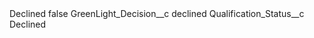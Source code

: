 <?xml version="1.0" encoding="UTF-8"?>
<CustomMetadata xmlns="http://soap.sforce.com/2006/04/metadata" xmlns:xsi="http://www.w3.org/2001/XMLSchema-instance" xmlns:xsd="http://www.w3.org/2001/XMLSchema">
    <label>Declined</label>
    <protected>false</protected>
    <values>
        <field>GreenLight_Decision__c</field>
        <value xsi:type="xsd:string">declined</value>
    </values>
    <values>
        <field>Qualification_Status__c</field>
        <value xsi:type="xsd:string">Declined</value>
    </values>
</CustomMetadata>
